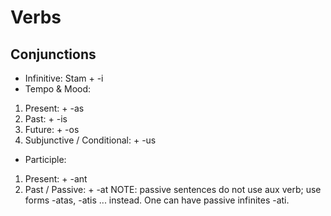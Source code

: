 Verbs
=====

Conjunctions
------------

* Infinitive: Stam + -i
* Tempo & Mood: 
1. Present: + -as
1. Past: + -is
1. Future: + -os
1. Subjunctive / Conditional: + -us
* Participle: 
1. Present: + -ant
1. Past / Passive: + -at NOTE: passive sentences do not use aux verb; use forms -atas, -atis ... instead. One can have passive infinites -ati. 

